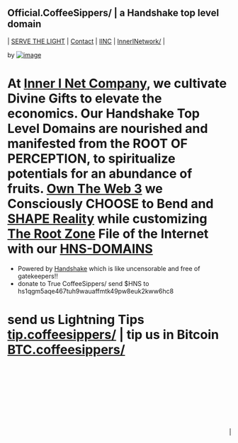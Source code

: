 ## Official.CoffeeSippers/ | a Handshake top level domain
| [SERVE THE LIGHT](http://workinthedark.servethelight.hns.to/) | [Contact](https://innerinetcompany.webflow.icontacto) | [IINC](http://dlink.innerinetcompany.hns.to/) | [InnerINetwork/](https://innerinetwork/) |

by [![image](https://user-images.githubusercontent.com/37987346/101912317-96206680-3b8f-11eb-910e-d9d7e5015035.png)](https://innerinetcompany.webflow.io/contact)

# At [Inner I Net Company](http://dlink.innerinetcompany.hns.to/), we cultivate Divine Gifts to elevate the economics. Our Handshake Top Level Domains are nourished and manifested from the ROOT OF PERCEPTION, to spiritualize potentials for an abundance of fruits. [Own The Web 3](http://official.owntheweb3.hns.to/) we Consciously CHOOSE to Bend and [SHAPE Reality](http://innerinetcompany.shapereality.hns.to/) while customizing [The Root Zone](http://therootzone.hns.to/) File of the Internet with our [HNS-DOMAINS](http://home.hns-domains.hns.to/)


- Powered by [Handshake](https://handshake.org/) which is like uncensorable and free of gatekeepers!! 
- donate to True CoffeeSippers/ send $HNS to hs1qgm5aqe467tuh9wauaffmtk49pw8euk2kww6hc8

# send us Lightning Tips [tip.coffeesippers/](http://tip.coffeesippers.hns.is/) | tip us in Bitcoin [BTC.coffeesippers/](http://btc.coffeesippers.hns.is/) 
<html>
<marquee

     direction="left"
     loop="7"
     scrollamount="3"
     scrolldelay="2"
     behavior="left"
     width="144%"
     bgcolor="#ff3424"
 
     >
🐘🕸
</marquee>
  </html>
